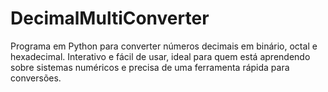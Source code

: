 # DecimalMultiConverter
Programa em Python para converter números decimais em binário, octal e hexadecimal. Interativo e fácil de usar, ideal para quem está aprendendo sobre sistemas numéricos e precisa de uma ferramenta rápida para conversões.
